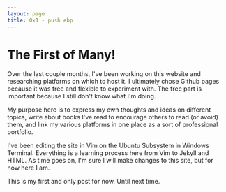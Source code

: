 ```yaml
---
layout: page
title: 0x1 - push ebp
---
```


# The First of Many!

Over the last couple months, I've been working on this website and researching platforms on which to host it. I ultimately chose Github pages because it was free and flexible to experiment with. The free part is important because I still don't know what I'm doing.

My purpose here is to express my own thoughts and ideas on different topics, write about books I've read to encourage others to read (or avoid) them, and link my various platforms in one place as a sort of professional portfolio.

I've been editing the site in Vim on the Ubuntu Subsystem in Windows Terminal. Everything is a learning process here from Vim to Jekyll and HTML. As time goes on, I'm sure I will make changes to this site, but for now here I am.

This is my first and only post for now. Until next time.

